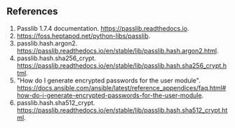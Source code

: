 ## References
1. Passlib 1.7.4 documentation. https://passlib.readthedocs.io.
1. https://foss.heptapod.net/python-libs/passlib.
1. passlib.hash.argon2. https://passlib.readthedocs.io/en/stable/lib/passlib.hash.argon2.html.
1. passlib.hash.sha256_crypt. https://passlib.readthedocs.io/en/stable/lib/passlib.hash.sha256_crypt.html.
1. "How do I generate encrypted passwords for the user module". https://docs.ansible.com/ansible/latest/reference_appendices/faq.html#how-do-i-generate-encrypted-passwords-for-the-user-module.
1. passlib.hash.sha512_crypt. https://passlib.readthedocs.io/en/stable/lib/passlib.hash.sha512_crypt.html.
